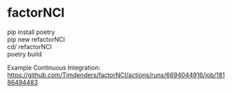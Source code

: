 # factorNCI
pip install poetry  
pip new refactorNCI  
cd/ refactorNCI  
poetry build  

Example Continuous Integration: https://github.com/Timdenders/factorNCI/actions/runs/6694044916/job/18186494483
